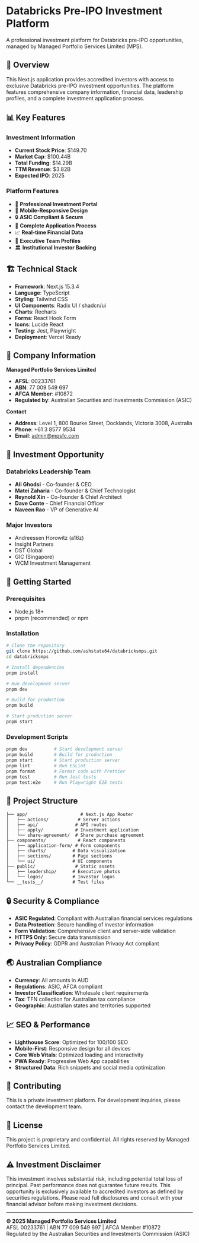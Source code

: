 # Databricks Pre-IPO Investment Platform

A professional investment platform for Databricks pre-IPO opportunities, managed by Managed Portfolio Services Limited (MPS).

## 🚀 Overview

This Next.js application provides accredited investors with access to exclusive Databricks pre-IPO investment opportunities. The platform features comprehensive company information, financial data, leadership profiles, and a complete investment application process.

## 📊 Key Features

### Investment Information

- **Current Stock Price**: $149.70
- **Market Cap**: $100.44B
- **Total Funding**: $14.29B
- **TTM Revenue**: $3.82B
- **Expected IPO**: 2025

### Platform Features

- 🏢 **Professional Investment Portal**
- 📱 **Mobile-Responsive Design**
- 🔒 **ASIC Compliant & Secure**
- 💼 **Complete Application Process**
- 📈 **Real-time Financial Data**
- 👥 **Executive Team Profiles**
- 🏛️ **Institutional Investor Backing**

## 🏗️ Technical Stack

- **Framework**: Next.js 15.3.4
- **Language**: TypeScript
- **Styling**: Tailwind CSS
- **UI Components**: Radix UI / shadcn/ui
- **Charts**: Recharts
- **Forms**: React Hook Form
- **Icons**: Lucide React
- **Testing**: Jest, Playwright
- **Deployment**: Vercel Ready

## 🏢 Company Information

**Managed Portfolio Services Limited**

- **AFSL**: 00233761
- **ABN**: 77 009 549 697
- **AFCA Member**: #10872
- **Regulated by**: Australian Securities and Investments Commission (ASIC)

**Contact**

- **Address**: Level 1, 800 Bourke Street, Docklands, Victoria 3008, Australia
- **Phone**: +61 3 8577 9534
- **Email**: admin@mpsfc.com

## 🎯 Investment Opportunity

### Databricks Leadership Team

- **Ali Ghodsi** - Co-founder & CEO
- **Matei Zaharia** - Co-founder & Chief Technologist
- **Reynold Xin** - Co-founder & Chief Architect
- **Dave Conte** - Chief Financial Officer
- **Naveen Rao** - VP of Generative AI

### Major Investors

- Andreessen Horowitz (a16z)
- Insight Partners
- DST Global
- GIC (Singapore)
- WCM Investment Management

## 🚀 Getting Started

### Prerequisites

- Node.js 18+
- pnpm (recommended) or npm

### Installation

```bash
# Clone the repository
git clone https://github.com/ashstate64/databricksmps.git
cd databricksmps

# Install dependencies
pnpm install

# Run development server
pnpm dev

# Build for production
pnpm build

# Start production server
pnpm start
```

### Development Scripts

```bash
pnpm dev          # Start development server
pnpm build        # Build for production
pnpm start        # Start production server
pnpm lint         # Run ESLint
pnpm format       # Format code with Prettier
pnpm test         # Run Jest tests
pnpm test:e2e     # Run Playwright E2E tests
```

## 📁 Project Structure

```
├── app/                    # Next.js App Router
│   ├── actions/           # Server actions
│   ├── api/              # API routes
│   ├── apply/            # Investment application
│   └── share-agreement/  # Share purchase agreement
├── components/            # React components
│   ├── application-form/ # Form components
│   ├── charts/          # Data visualization
│   ├── sections/        # Page sections
│   └── ui/              # UI components
├── public/               # Static assets
│   ├── leadership/      # Executive photos
│   └── logos/           # Investor logos
└── __tests__/           # Test files
```

## 🔒 Security & Compliance

- **ASIC Regulated**: Compliant with Australian financial services regulations
- **Data Protection**: Secure handling of investor information
- **Form Validation**: Comprehensive client and server-side validation
- **HTTPS Only**: Secure data transmission
- **Privacy Policy**: GDPR and Australian Privacy Act compliant

## 🌏 Australian Compliance

- **Currency**: All amounts in AUD
- **Regulations**: ASIC, AFCA compliant
- **Investor Classification**: Wholesale client requirements
- **Tax**: TFN collection for Australian tax compliance
- **Geographic**: Australian states and territories supported

## 📈 SEO & Performance

- **Lighthouse Score**: Optimized for 100/100 SEO
- **Mobile-First**: Responsive design for all devices
- **Core Web Vitals**: Optimized loading and interactivity
- **PWA Ready**: Progressive Web App capabilities
- **Structured Data**: Rich snippets and social media optimization

## 🤝 Contributing

This is a private investment platform. For development inquiries, please contact the development team.

## 📄 License

This project is proprietary and confidential. All rights reserved by Managed Portfolio Services Limited.

## ⚠️ Investment Disclaimer

This investment involves substantial risk, including potential total loss of principal. Past performance does not guarantee future results. This opportunity is exclusively available to accredited investors as defined by securities regulations. Please read full disclosures and consult with your financial advisor before making investment decisions.

---

**© 2025 Managed Portfolio Services Limited**  
AFSL 00233761 | ABN 77 009 549 697 | AFCA Member #10872  
Regulated by the Australian Securities and Investments Commission (ASIC)
